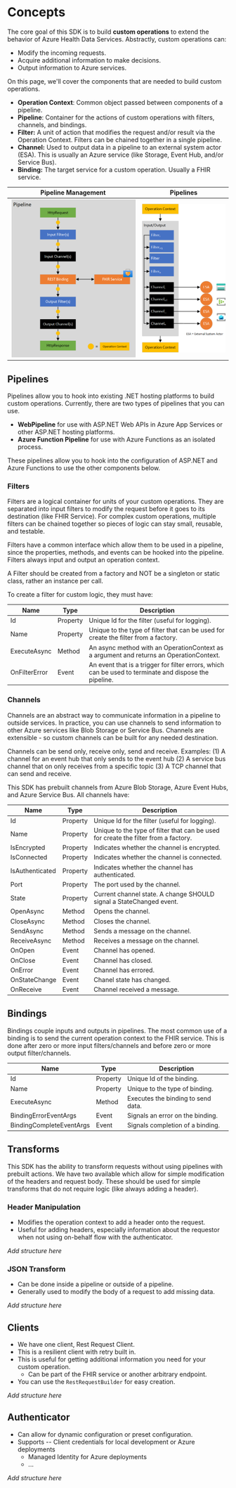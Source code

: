 # Concepts

The core goal of this SDK is to build **custom operations** to extend the behavior of Azure Health Data Services. Abstractly, custom operations can:

- Modify the incoming requests.
- Acquire additional information to make decisions.
- Output information to Azure services.

On this page, we'll cover the components that are needed to build custom operations.

- **Operation Context**: Common object passed between components of a pipeline.
- **Pipeline**: Container for the actions of custom operations with filters, channels, and bindings.
- **Filter:** A unit of action that modifies the request and/or result via the Operation Context. Filters can be chained together in a single pipeline.
- **Channel:** Used to output data in a pipeline to an external system actor (ESA). This is usually an Azure service (like Storage, Event Hub, and/or Service Bus).
- **Binding:** The target service for a custom operation. Usually a FHIR service.

Pipeline Management |  Pipelines
:-------------------------:|:-------------------------:
![Pipeline overview](./images/Pipeline.png)  | ![Pipeline input output](./images/pipeline-input-output.png)

## Pipelines

Pipelines allow you to hook into existing .NET hosting platforms to build custom operations. Currently, there are two types of pipelines that you can use.

- **WebPipeline** for use with ASP.NET Web APIs in Azure App Services or other ASP.NET hosting platforms.
- **Azure Function Pipeline** for use with Azure Functions as an isolated process.

These pipelines allow you to hook into the configuration of ASP.NET and Azure Functions to use the other components below.

### Filters

Filters are a logical container for units of your custom operations. They are separated into input filters to modify the request before it goes to its destination (like FHIR Service). For complex custom operations, multiple filters can be chained together so pieces of logic can stay small, reusable, and testable.

Filters have a common interface which allow them to be used in a pipeline, since the properties, methods, and events can be hooked into the pipeline. Filters always input and output an operation context.

A Filter should be created from a factory and NOT be a singleton or static class, rather an instance per call.

To create a filter for custom logic, they must have:

| Name | Type | Description |
|------| ---- | ----------- |
| Id | Property | Unique Id for the filter (useful for logging). |
| Name | Property | Unique to the type of filter that can be used for create the filter from a factory. |
| ExecuteAsync | Method | An async method with an OperationContext as a argument and returns an OperationContext. |
| OnFilterError | Event | An event that is a trigger for filter errors, which can be used to terminate and dispose the pipeline. |

### Channels

Channels are an abstract way to communicate information in a pipeline to outside services. In practice, you can use channels to send information to other Azure services like Blob Storage or Service Bus. Channels are extensible - so custom channels can be built for any needed destination.

Channels can be send only, receive only, send and receive. Examples: (1) A channel for an event hub that only sends to the event hub (2) A service bus channel that on only receives from a specific topic (3) A TCP channel that can send and receive.

This SDK has prebuilt channels from Azure Blob Storage, Azure Event Hubs, and Azure Service Bus. All channels have:

| Name | Type | Description |
|------| ---- | ----------- |
| Id | Property | Unique Id for the filter (useful for logging). |
| Name | Property | Unique to the type of filter that can be used for create the filter from a factory. |
| IsEncrypted | Property | Indicates whether the channel is encrypted. |
| IsConnected | Property | Indicates whether the channel is connected. |
| IsAuthenticated | Property | Indicates whether the channel has authenticated. |
| Port | Property | The port used by the channel. |
| State | Property | Current channel state. A change SHOULD signal a StateChanged event. |
 OpenAsync | Method | Opens the channel. |
| CloseAsync | Method | Closes the channel. |
| SendAsync | Method | Sends a message on the channel. |
| ReceiveAsync | Method | Receives a message on the channel. |
| OnOpen | Event | Channel has opened. |
| OnClose | Event | Channel has closed. |
| OnError | Event | Channel has errored. |
| OnStateChange | Event | Chanel state has changed. |
| OnReceive | Event | Channel received a message. |

## Bindings

Bindings couple inputs and outputs in pipelines. The most common use of a binding is to send the current operation context to the FHIR service. This is done after zero or more input filters/channels and before zero or more output filter/channels.

| Name | Type | Description |
|------| ---- | ----------- |
| Id | Property | Unique Id of the binding. |
| Name | Property | Unique to the type of binding. |
| ExecuteAsync | Method | Executes the binding to send data. |
| BindingErrorEventArgs | Event | Signals an error on the binding. |
| BindingCompleteEventArgs | Event | Signals completion of a binding. |

## Transforms

This SDK has the ability to transform requests without using pipelines with prebuilt actions. We have two available which allow for simple modification of the headers and request body. These should be used for simple transforms that do not require logic (like always adding a header).

### Header Manipulation

- Modifies the operation context to add a header onto the request.
- Useful for adding headers, especially information about the requestor when not using on-behalf flow with the authenticator. 

*Add structure here*

### JSON Transform

- Can be done inside a pipeline or outside of a pipeline.
- Generally used to modify the body of a request to add missing data.

*Add structure here*

## Clients

- We have one client, Rest Request Client.
- This is a resilient client with retry built in.
- This is useful for getting additional information you need for your custom operation.
  - Can be part of the FHIR service or another arbitrary endpoint.
- You can use the `RestRequestBuilder` for easy creation.

*Add structure here*

## Authenticator

- Can allow for dynamic configuration or preset configuration.
- Supports
  -- Client credentials for local development or Azure deployments
  -  Managed Identity for Azure deployments
  - ...

*Add structure here*